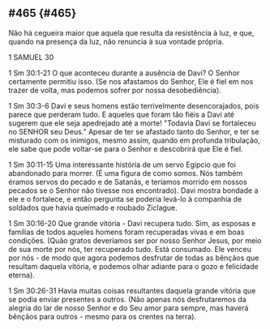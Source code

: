 ## #465 {#465}

Não há cegueira maior que aquela que resulta da resistência à luz, e que, quando na presença da luz, não renuncia à sua vontade própria.

1 SAMUEL 30

1 Sm 30:1-21 O que aconteceu durante a ausência de Davi? O Senhor certamente permitiu isso. (Se nos afastamos do Senhor, Ele é fiel em nos trazer de volta, mas podemos sofrer por nossa desobediência).

1 Sm 30:3-6 Davi e seus homens estão terrivelmente desencorajados, pois parece que perderam tudo. E aqueles que foram tão fiéis a Davi até sugerem que ele seja apedrejado até a morte! &quot;Todavia Davi se fortaleceu no SENHOR seu Deus.&quot; Apesar de ter se afastado tanto do Senhor, e ter se misturado com os inimigos, mesmo assim, quando em profunda tribulação, ele sabe que pode voltar-se para o Senhor e descobrirá que Ele é fiel.

1 Sm 30:11-15 Uma interessante história de um servo Egípcio que foi abandonado para morrer. (É uma figura de como somos. Nós também éramos servos do pecado e de Satanás, e teríamos morrido em nossos pecados se o Senhor não tivesse nos encontrado). Davi mostra bondade a ele e o fortalece, e então pergunta se poderia levá-lo à companhia de soldados que havia queimado e roubado Ziclague.

1 Sm 30:16-20 Que grande vitória - Davi recupera tudo. Sim, as esposas e famílias de todos aqueles homens foram recuperadas vivas e em boas condições. (Quão gratos deveríamos ser por nosso Senhor Jesus, por meio de sua morte por nós, ter recuperado tudo. Está consumado. Ele venceu por nós - de modo que agora podemos desfrutar de todas as bênçãos que resultam daquela vitória, e podemos olhar adiante para o gozo e felicidade eterna).

1 Sm 30:26-31 Havia muitas coisas resultantes daquela grande vitória que se podia enviar presentes a outros. (Não apenas nós desfrutaremos da alegria do lar de nosso Senhor e do Seu amor para sempre, mas haverá bênçãos para outros - mesmo para os crentes na terra).